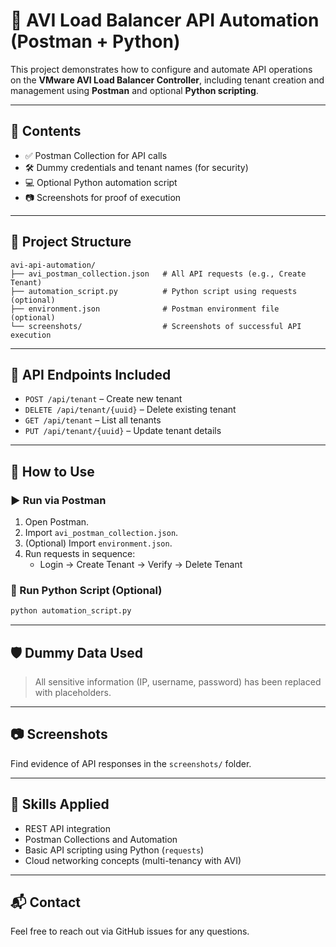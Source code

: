 # 🧪 AVI Load Balancer API Automation (Postman + Python)

This project demonstrates how to configure and automate API operations on the **VMware AVI Load Balancer Controller**, including tenant creation and management using **Postman** and optional **Python scripting**.

---

## 📌 Contents

- ✅ Postman Collection for API calls
- 🛠️ Dummy credentials and tenant names (for security)
- 💻 Optional Python automation script
- 📷 Screenshots for proof of execution

---

## 📂 Project Structure

```
avi-api-automation/
├── avi_postman_collection.json   # All API requests (e.g., Create Tenant)
├── automation_script.py          # Python script using requests (optional)
├── environment.json              # Postman environment file (optional)
└── screenshots/                  # Screenshots of successful API execution
```

---

## 🧪 API Endpoints Included

- `POST /api/tenant` – Create new tenant
- `DELETE /api/tenant/{uuid}` – Delete existing tenant
- `GET /api/tenant` – List all tenants
- `PUT /api/tenant/{uuid}` – Update tenant details

---

## 🚀 How to Use

### ▶️ Run via Postman

1. Open Postman.
2. Import `avi_postman_collection.json`.
3. (Optional) Import `environment.json`.
4. Run requests in sequence:
   - Login → Create Tenant → Verify → Delete Tenant

### 🐍 Run Python Script (Optional)

```bash
python automation_script.py
```

---

## 🛡️ Dummy Data Used

> All sensitive information (IP, username, password) has been replaced with placeholders.

---

## 📷 Screenshots

Find evidence of API responses in the `screenshots/` folder.

---

## 🧠 Skills Applied

- REST API integration
- Postman Collections and Automation
- Basic API scripting using Python (`requests`)
- Cloud networking concepts (multi-tenancy with AVI)

---

## 📬 Contact

Feel free to reach out via GitHub issues for any questions.
